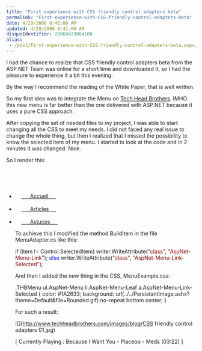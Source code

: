 ```yaml
---
title: "First experience with CSS friendly control adapters beta"
permalink: "First-experience-with-CSS-friendly-control-adapters-beta"
date: 4/29/2006 8:41:00 AM
updated: 4/29/2006 8:41:00 AM
disqusIdentifier: 20060429084100
alias:
 - /post/First-experience-with-CSS-friendly-control-adapters-beta.aspx/index.html
---
```

I had the chance to realize that CSS friendly control adapters beta from the 
ASP.NET Team was online for a short time and downloaded it, so I had the 
pleasure to experience it a bit this evening.

By the way I recommend the reading of the White Paper, that is well 
written.
<!-- more -->

So my first idea was to integrate the Menu on [Tech Head Brothers](http://www.techheadbrothers.com/). IMHO this new 
menu is far better than the one delivered with ASP.NET because it uses a pure 
CSS approach.

After copying the set of needed files to my project, I was able to start 
changing all the CSS to meet my needs. I did not faced any real issue to change 
the whole thing, but then I realized that I missed the possibility to know the 
selected item of my menu. I started to look at the code and in 2 minutes it was 
changed. Nice.

So I render this:

<div class="THBMenu">  
 <div 
class="AspNet-Menu-Horizontal">  
  <ul 
class="AspNet-Menu">  
   <li 
class="AspNet-Menu-Leaf">  
    <a 
href="/Website/Default.aspx" 
class="AspNet-Menu-Link">  
     Accueil  
    </a>  
   </li>  
   <li 
class="AspNet-Menu-Leaf">  
    <a 
href="/Website/Articles.aspx" 
class="AspNet-Menu-Link">  
     Articles  
    </a>  
   </li>  
   <li 
class="AspNet-Menu-Leaf">  
    <a 
href="/Website/Astuces.aspx" 
class="**AspNet-Menu-Link-Selected**">  
     Astuces  
    </a>  
   </li>

To achieve this I modified the method BuildItem in the file MenuAdapter.cs 
like this:

<font color="blue">if</font> (item != Control.SelectedItem)
    writer.WriteAttribute(<font color="maroon">"class"</font>, <font color="maroon">"AspNet-Menu-Link"</font>);
<font color="blue">else</font>
    writer.WriteAttribute(<font color="maroon">"class"</font>, <font color="maroon">"AspNet-Menu-Link-Selected"</font>);

And then I added the new thing in the CSS, MenuExample.css: 

.THBMenu ul.AspNet-Menu li.AspNet-Menu-Leaf a.AspNet-Menu-Link-Selected
{
    color: #1A2633;
    background: url(../../PersistantImage.ashx?theme=Default&file=Rounded.gif) no-repeat bottom center;
}

For such a result:

![](http://www.techheadbrothers.com/images/blog/CSS friendly control adapters 01.jpg)

[ Currently Playing : Because I Want You - Placebo - Meds (03:22) 
]
